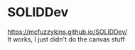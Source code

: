 # SOLIDDev  
https://mcfuzzykins.github.io/SOLIDDev/  
It works, I just didn't do the canvas stuff 
